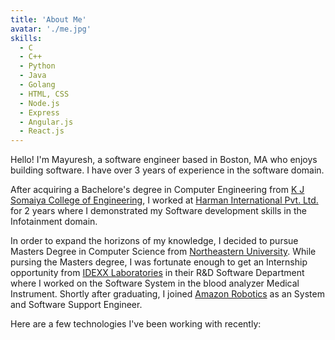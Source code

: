 ```yaml
---
title: 'About Me'
avatar: './me.jpg'
skills:
  - C
  - C++
  - Python
  - Java
  - Golang
  - HTML, CSS
  - Node.js
  - Express
  - Angular.js
  - React.js
---
```


Hello! I'm Mayuresh, a software engineer based in Boston, MA who enjoys building software. I have over 3 years of experience in the software domain.

After acquiring a Bachelore's degree in Computer Engineering from [K J Somaiya College of Engineering](https://kjsce.somaiya.edu/kjsce/), I worked at [Harman International Pvt. Ltd.](https://www.harman.com/) for 2 years where I demonstrated my Software development skills in the Infotainment domain.

In order to expand the horizons of my knowledge, I decided to pursue Masters Degree in Computer Science from [Northeastern University](https://www.ccis.northeastern.edu/). While pursing the Masters degree, I was fortunate enough to get an Internship opportunity from [IDEXX Laboratories](https://www.idexx.com/en/) in their R&D Software Department where I worked on the Software System in the blood analyzer Medical Instrument.  Shortly after graduating, I joined [Amazon Robotics](https://www.amazonrobotics.com/) as an System and Software Support Engineer.

Here are a few technologies I've been working with recently:
